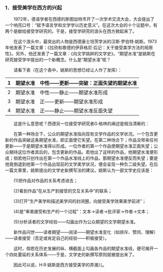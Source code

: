 ### 1．接受美学在西方的兴起

&emsp;&emsp;1972年，德语学者在西德的斯图加特市开了一次学术交流大会，大会提出了一个响亮口号：“赋予语言学和文学学以历史意义”。在这次大会的十个议题中，有两个是献给接受学研究的。于是，接受学研究的浪头在西方掀起来了。

&emsp;&emsp;在这个浪头中，最突出的人物是西德康士坦茨学派的汉斯·罗伯特·姚斯。1973年他发表了一篇文章：《拉欣和歌德的伊菲格尼·后记：关于接受美学方法的局限性》。另外，他还发表了一篇文章：《向文学挑衅的文学史》。“期望水准”是姚斯在研究接受学中提出的一个新概念。什么是“期望水准”呢？

&emsp;&emsp;请看下表（在这个表中，姚斯的思想已经让人作了发挥）：

| 1 | 期望水准 | 中性——更新——突破：正面失望的期望水准 |
| :--- | :--- | :--- |
| 2 | 期望水准 | 中性——静止——期望水准形成 |
| 3 | 期望水准 | 正——更新——期望水准形成 |
| 4 | 期望水准 | 正——静止——期望水准反面失望 |

&emsp;&emsp;这是什么意思呢？西德另一位接受学研究者G·格林的阐述是相当清晰的：

&emsp;&emsp;在第一种场合下，公众的期望水准指向现有文学作品的文学状况。一个包含更新的作品突破这条期望水准，即正面使它失望。在第二种场合下；作品没带来任何更新——于是期望水准得以形成。一位作者的第一个作品使期望水准正面失望；公众期待这位作者其后的，包含更新的作品。若他出了这样的作品，他期望水准便形成；倘若他只创作出在第一个作品水准线上的作品，那期望水准便反而失望；要是他竟倒退到他第一个作品出现前的文学美学状况，便会呈现一种负二级失望。在后一篇文章里，姚斯提出的文学史新撰写法的建议。姚斯认为一部文学史应该是：

&emsp;&emsp;\(1\)把作品对作品的关系考虑进去；

&emsp;&emsp;\(2\)看到作品“在从生产到接受的交互关系中”的联系；

&emsp;&emsp;\(3\)打开“生产美学和描述美学间的封闭圈，向接受美学效果美学前进”；

&emsp;&emsp;\(4\)是“审美接受和生产的一个过程”：文本→读者→批评家→作者→文本；

&emsp;&emsp;\(5\)分析读者的文学经验——勾画出作为公众期望的文学期望水准。

&emsp;&emsp;新作品问世——读者期望——阅读——期望水准变化（如排斥、赞同、理解）——读者接受（否定或肯定自己的经验——积极接受）。

&emsp;&emsp;这时，倘若在历史发展的纵、横截面上勾画各作品的期望水准线，便可揭开一个四处蔓延的关系体系——于是，文学史的新撰写原则就被提出来了。

&emsp;&emsp;因此可以说，H·R·姚斯是西方接受美学的弄潮儿。